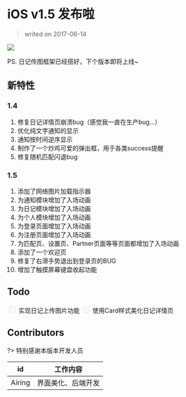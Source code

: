 # iOS v1.5 发布啦

> writed on 2017-06-14

![](https://airing.ursb.me/image/twolife/message1.png)

PS. 日记传图框架已经搭好，下个版本即将上线~

## 新特性

### 1.4
1. 修复日记详情页崩溃bug（感觉我一直在生产bug...）
2. 优化纯文字通知的显示
3. 通知按时间逆序显示
4. 制作了一个炒鸡可爱的弹出框，用于各类success提醒
5. 修复随机匹配闪退bug

### 1.5
1. 添加了网络图片加载指示器
2. 为通知模块增加了入场动画
3. 为日记模块增加了入场动画
4. 为个人模块增加了入场动画
5. 为登录页面增加了入场动画
6. 为注册页面增加了入场动画
7. 为匹配页、设置页、Partner页面等等页面都增加了入场动画
8. 添加了一个欢迎页 
9. 修复了右滑手势退出到登录页的BUG
10. 增加了触摸屏幕键盘收起功能

## Todo

<input type="checkbox" style="box-sizing: border-box;padding: 0;cursor: pointer;opacity: 0.5;outline: none;width: 15px;height: 15px;" disabled="true"/>
实现日记上传图片功能

<input type="checkbox" style="box-sizing: border-box;padding: 0;cursor: pointer;opacity: 0.5;outline: none;width: 15px;height: 15px;" disabled="true"/>
使用Card样式美化日记详情页

## Contributors

?> 特别感谢本版本开发人员

| id | 工作内容 |
|:--:|:--:|
| Airing | 界面美化、后端开发 |